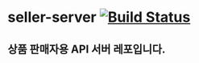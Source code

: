 # seller-server [![Build Status](https://travis-ci.org/mrfourfour/seller-server.svg?branch=master)](https://travis-ci.org/mrfourfour/seller-server)

## 상품 판매자용 API 서버 레포입니다.